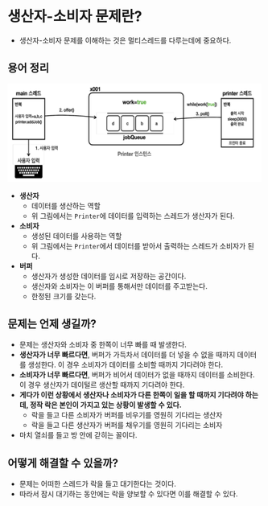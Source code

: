 # 생산자-소비자 문제란?

- 생산자-소비자 문제를 이해하는 것은 멀티스레드를 다루는데에 중요하다.

## 용어 정리

![생산자-소비자 그림](생산자-소비자_문제.png)

- **생산자**
  - 데이터를 생산하는 역할
  - 위 그림에서는 `Printer`에 데이터를 입력하는 스레드가 생산자가 된다.
- **소비자**
  - 생성된 데이터를 사용하는 역할
  - 위 그림에서는 `Printer`에서 데이터를 받아서 출력하는 스레드가 소비자가 된다.
- **버퍼**
  - 생산자가 생성한 데이터를 임시로 저장하는 공간이다.
  - 생산자와 소비자는 이 버퍼를 통해서만 데이터를 주고받는다.
  - 한정된 크기를 갖는다.

## 문제는 언제 생길까?

- 문제는 생산자와 소비자 중 한쪽이 너무 빠를 때 발생한다.
- **생산자가 너무 빠르다면**, 버퍼가 가득차서 데이터를 더 넣을 수 없을 때까지 데이터를 생성한다. 이 경우 소비자가 데이터를 소비할 때까지 기다려야 한다.
- **소비자가 너무 빠르다면**, 버퍼가 비어서 데이터가 없을 때까지 데이터를 소비한다. 이 경우 생산자가 데이털르 생산할 때까지 기다려야 한다.
- **게다가 이런 상황에서 생산자나 소비자가 다른 한쪽이 일을 할 때까지 기다려야 하는데, 정작 락은 본인이 가지고 있는 상황이 발생할 수 있다.**
  - 락을 들고 다른 소비자가 버퍼를 비우기를 영원히 기다리는 생산자
  - 락을 들고 다른 생산자가 버퍼를 채우기를 영원히 기다리는 소비자
- 마치 열쇠를 들고 방 안에 갇히는 꼴이다.

## 어떻게 해결할 수 있을까?

- 문제는 어떠한 스레드가 락을 들고 대기한다는 것이다.
- 따라서 잠시 대기하는 동안에는 락을 양보할 수 있다면 이를 해결할 수 있다.
